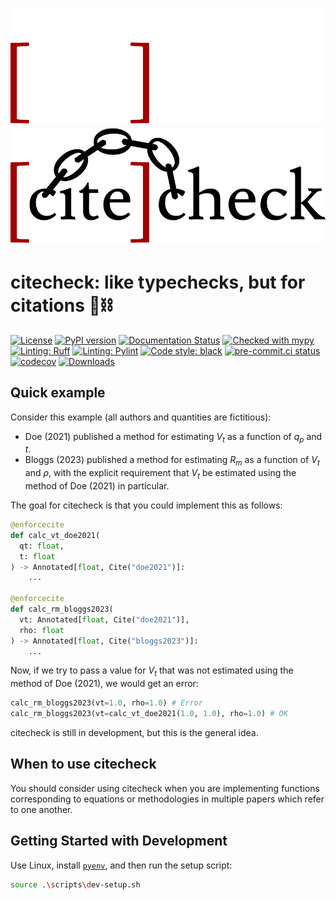 <h1 align="center">
  <img src="doc/source/_static/logo/full_dark.svg#gh-dark-mode-only"><br>
  <img src="doc/source/_static/logo/full_light.svg#gh-light-mode-only"><br>
</h1>

# citecheck: like typechecks, but for citations 📖⛓️

<!-- badges: start -->
[![License](https://img.shields.io/github/license/nathanjmcdougall/citecheck)](https://github.com/nathanjmcdougall/citecheck/blob/main/LICENSE.txt)
[![PyPI version](https://badge.fury.io/py/citecheck.svg)](https://badge.fury.io/py/citecheck)
[![Documentation Status](https://readthedocs.org/projects/citecheck/badge/?version=latest)](https://citecheck.readthedocs.io/en/latest/?badge=latest)
[![Checked with mypy](https://www.mypy-lang.org/static/mypy_badge.svg)](https://mypy-lang.org/)
[![Linting: Ruff](https://img.shields.io/badge/linting-ruff-yellowgreen)](https://github.com/charliermarsh/ruff)
[![Linting: Pylint](https://img.shields.io/badge/linting-pylint-yellowgreen)](https://github.com/PyCQA/pylint)
[![Code style: black](https://img.shields.io/badge/code%20style-black-000000.svg)](https://github.com/psf/black)
[![pre-commit.ci status](https://results.pre-commit.ci/badge/github/nathanjmcdougall/citecheck/main.svg)](https://results.pre-commit.ci/latest/github/nathanjmcdougall/citecheck/main)
[![codecov](https://codecov.io/gh/nathanjmcdougall/citecheck/branch/develop/graph/badge.svg?token=OUHWT2NL8O)](https://codecov.io/gh/nathanjmcdougall/citecheck)
[![Downloads](https://static.pepy.tech/badge/citecheck)](https://pepy.tech/project/citecheck)
<!-- badges: end -->

## Quick example

Consider this example (all authors and quantities are fictitious):

- Doe (2021) published a method for estimating $V_t$ as a function of $q_p$ and $t$.
- Bloggs (2023) published a method for estimating $R_m$ as a function of $V_t$ and
  $\rho$, with the explicit requirement that $V_t$ be estimated using the method of
  Doe (2021) in particular.

The goal for citecheck is that you could implement this as follows:

```Python
@enforcecite
def calc_vt_doe2021(
  qt: float,
  t: float
) -> Annotated[float, Cite("doe2021")]:
    ...

@enforcecite
def calc_rm_bloggs2023(
  vt: Annotated[float, Cite("doe2021")],
  rho: float
) -> Annotated[float, Cite("bloggs2023")]:
    ...
```

Now, if we try to pass a value for $V_t$ that was not estimated using the method of Doe
(2021), we would get an error:

```Python
calc_rm_bloggs2023(vt=1.0, rho=1.0) # Error
calc_rm_bloggs2023(vt=calc_vt_doe2021(1.0, 1.0), rho=1.0) # OK
```

citecheck is still in development, but this is the general idea.

## When to use citecheck

You should consider using citecheck when you are implementing functions corresponding to
equations or methodologies in multiple papers which refer to one another.

## Getting Started with Development

Use Linux, install [`pyenv`](https://github.com/pyenv/pyenv), and then run the setup
script:

```bash
source .\scripts\dev-setup.sh
```
